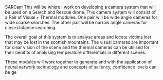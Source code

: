 SARCam
This will be where I work on developing a camera system that will be used on a Search and Rescue drone.
This camera system will consist of a Pair of Visual + Thermal modules.
One pair will be wide angle cameras for wide coarse searches. 
The other pair will be narrow angle cameras for close distance searching.

The overall goal of this system is to analyse areas and locate victims lost that may be lost
in the scottish mountains. 
The visual cameras are important for clear vision of the scene and the thermal cameras can be utilised for 
their benifits of analysing temperature differentials in different scenes.



These modules will work together to generate and with the application of neural network technology and 
concepts of saliency, confidence levels can be ge